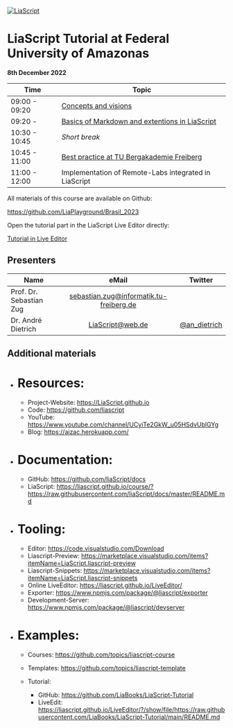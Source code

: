 <!--
author:  André Dietrich; Sebastian Zug

mode:     Presentation

comment: Interactive LiaScript workshop at Federal University of Amazonas

-->

[![LiaScript](https://raw.githubusercontent.com/LiaScript/LiaScript/master/badges/course.svg)](https://liascript.github.io/course/?https://github.com/LiaPlayground/Brasil_2023/blob/master/README.md)

# LiaScript Tutorial at Federal University of Amazonas

__8th December 2022__

| Time          | Topic                                                                                                                                                                           |
| ------------- | ------------------------------------------------------------------------------------------------------------------------------------------------------------------------------- |
| 09:00 - 09:20 | [Concepts and visions](https://liascript.github.io/course/?https://raw.githubusercontent.com/LiaPlayground/Brasil_2023/main/concepts_and_visions.md#1)                          |
| 09:20 -       | [Basics of Markdown and extentions in LiaScript](https://liascript.github.io/course/?https://raw.githubusercontent.com/LiaPlayground/Brasil_2023/main/basics_of_liascript.md#1) |
| 10:30 - 10:45 | _Short break_                                                                                                                                                                   |
| 10:45 - 11:00 | [Best practice at TU Bergakademie Freiberg](https://liascript.github.io/course/?https://raw.githubusercontent.com/LiaPlayground/Brasil_2023/main/best_practice.md#1)            |
| 11:00 - 12:00 | Implementation of Remote-Labs integrated in LiaScript                                                                                                                           |

All materials of this course are available on Github:

https://github.com/LiaPlayground/Brasil_2023

Open the tutorial part in the LiaScript Live Editor directly:

[Tutorial in Live Editor](https://liascript.github.io/LiveEditor/?/show/file/https://raw.githubusercontent.com/LiaPlayground/Brasil_2023/main/basics_of_liascript.md)


## Presenters

| Name                    |                 eMail                   |                     Twitter                           |
| ----------------------- |:---------------------------------------:|:-----------------------------------------------------:|
| Prof. Dr. Sebastian Zug | [sebastian.zug\@informatik.tu-freiberg.de](https://raw.githubusercontent.com/LiaPlayground/OEB-2023/main/mailto:sebastian.zug@informatik.tu-freiberg.de) |    |
| Dr. André Dietrich      | [LiaScript\@web.de](https://raw.githubusercontent.com/LiaPlayground/OEB-2023/main/mailto:LiaScript@web.de) | [\@an_dietrich](https://twitter.com/an_dietrich) |


## Additional materials 

- # Resources:

  - Project-Website: https://LiaScript.github.io
  - Code: https://github.com/liascript
  - YouTube: https://www.youtube.com/channel/UCyiTe2GkW_u05HSdvUblGYg
  - Blog: https://aizac.herokuapp.com/

- # Documentation:

  - GitHub: https://github.com/liaScript/docs
  - LiaScript: https://liascript.github.io/course/?https://raw.githubusercontent.com/liaScript/docs/master/README.md

- # Tooling:

  - Editor: https://code.visualstudio.com/Download
  - Liascript-Preview: https://marketplace.visualstudio.com/items?itemName=LiaScript.liascript-preview
  - Liascript-Snippets: https://marketplace.visualstudio.com/items?itemName=LiaScript.liascript-snippets
  - Online LiveEditor: https://liascript.github.io/LiveEditor/
  - Exporter: https://www.npmjs.com/package/@liascript/exporter
  - Development-Server: https://www.npmjs.com/package/@liascript/devserver

- # Examples:

  - Courses: https://github.com/topics/liascript-course
  - Templates: https://github.com/topics/liascript-template
  - Tutorial:

    - GitHub: https://github.com/LiaBooks/LiaScript-Tutorial
    - LiveEdit: https://liascript.github.io/LiveEditor/?/show/file/https://raw.githubusercontent.com/LiaBooks/LiaScript-Tutorial/main/README.md